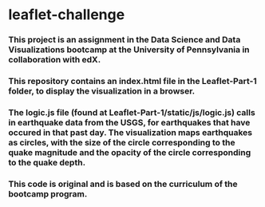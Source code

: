 # leaflet-challenge

### This project is an assignment in the Data Science and Data Visualizations bootcamp at the University of Pennsylvania in collaboration with edX.

### This repository contains an index.html file in the Leaflet-Part-1 folder, to display the visualization in a browser. 

### The logic.js file (found at Leaflet-Part-1/static/js/logic.js) calls in earthquake data from the USGS, for earthquakes that have occured in that past day. The visualization maps earthquakes as circles, with the size of the circle corresponding to the quake magnitude and the opacity of the circle corresponding to the quake depth. 

### This code is original and is based on the curriculum of the bootcamp program. 
